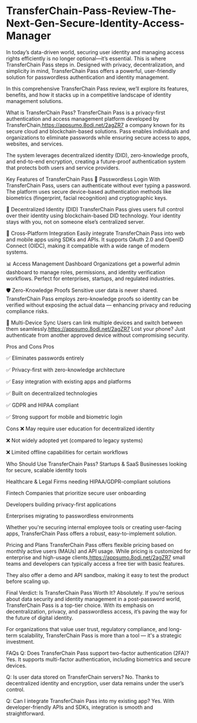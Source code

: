 # TransferChain-Pass-Review-The-Next-Gen-Secure-Identity-Access-Manager


In today’s data-driven world, securing user identity and managing access rights efficiently is no longer optional—it’s essential. This is where TransferChain Pass steps in. Designed with privacy, decentralization, and simplicity in mind, TransferChain Pass offers a powerful, user-friendly solution for passwordless authentication and identity management.

In this comprehensive TransferChain Pass review, we’ll explore its features, benefits, and how it stacks up in a competitive landscape of identity management solutions.

What is TransferChain Pass?
TransferChain Pass is a privacy-first authentication and access management platform developed by TransferChain,https://appsumo.8odi.net/2agZR7 a company known for its secure cloud and blockchain-based solutions. Pass enables individuals and organizations to eliminate passwords while ensuring secure access to apps, websites, and services.

The system leverages decentralized identity (DID), zero-knowledge proofs, and end-to-end encryption, creating a future-proof authentication system that protects both users and service providers.

Key Features of TransferChain Pass
🔐 Passwordless Login
With TransferChain Pass, users can authenticate without ever typing a password. The platform uses secure device-based authentication methods like biometrics (fingerprint, facial recognition) and cryptographic keys.

🧾 Decentralized Identity (DID)
TransferChain Pass gives users full control over their identity using blockchain-based DID technology. Your identity stays with you, not on someone else’s centralized server.

🔄 Cross-Platform Integration
Easily integrate TransferChain Pass into web and mobile apps using SDKs and APIs. It supports OAuth 2.0 and OpenID Connect (OIDC), making it compatible with a wide range of modern systems.

📊 Access Management Dashboard
Organizations get a powerful admin dashboard to manage roles, permissions, and identity verification workflows. Perfect for enterprises, startups, and regulated industries.

🛡️ Zero-Knowledge Proofs
Sensitive user data is never shared. TransferChain Pass employs zero-knowledge proofs so identity can be verified without exposing the actual data — enhancing privacy and reducing compliance risks.

📱 Multi-Device Sync
Users can link multiple devices and switch between them seamlessly.https://appsumo.8odi.net/2agZR7 Lost your phone? Just authenticate from another approved device without compromising security.

Pros and Cons
Pros

✅ Eliminates passwords entirely

✅ Privacy-first with zero-knowledge architecture

✅ Easy integration with existing apps and platforms

✅ Built on decentralized technologies

✅ GDPR and HIPAA compliant

✅ Strong support for mobile and biometric login

Cons
❌ May require user education for decentralized identity

❌ Not widely adopted yet (compared to legacy systems)

❌ Limited offline capabilities for certain workflows

Who Should Use TransferChain Pass?
Startups & SaaS Businesses looking for secure, scalable identity tools

Healthcare & Legal Firms needing HIPAA/GDPR-compliant solutions

Fintech Companies that prioritize secure user onboarding

Developers building privacy-first applications

Enterprises migrating to passwordless environments

Whether you're securing internal employee tools or creating user-facing apps, TransferChain Pass offers a robust, easy-to-implement solution.

Pricing and Plans
TransferChain Pass offers flexible pricing based on monthly active users (MAUs) and API usage. While pricing is customized for enterprise and high-usage clients,https://appsumo.8odi.net/2agZR7 small teams and developers can typically access a free tier with basic features.

They also offer a demo and API sandbox, making it easy to test the product before scaling up.

Final Verdict: Is TransferChain Pass Worth It?
Absolutely. If you’re serious about data security and identity management in a post-password world, TransferChain Pass is a top-tier choice. With its emphasis on decentralization, privacy, and passwordless access, it’s paving the way for the future of digital identity.

For organizations that value user trust, regulatory compliance, and long-term scalability, TransferChain Pass is more than a tool — it's a strategic investment.

FAQs
Q: Does TransferChain Pass support two-factor authentication (2FA)?
Yes. It supports multi-factor authentication, including biometrics and secure devices.

Q: Is user data stored on TransferChain servers?
No. Thanks to decentralized identity and encryption, user data remains under the user’s control.

Q: Can I integrate TransferChain Pass into my existing app?
Yes. With developer-friendly APIs and SDKs, integration is smooth and straightforward.

